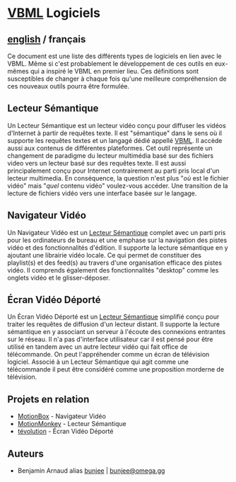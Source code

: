 # [VBML](README.md) Logiciels

## [english](../software.md) / français

Ce document est une liste des différents types de logiciels en lien avec le VBML. Même si c'est
probablement le développement de ces outils en eux-mêmes qui a inspiré le VBML en premier lieu.
Ces définitions sont susceptibles de changer à chaque fois qu'une meilleure compréhension de ces
nouveaux outils pourra être formulée.

## Lecteur Sémantique

Un Lecteur Sémantique est un lecteur vidéo conçu pour diffuser les vidéos d'Internet à partir de
requêtes texte. Il est "sémantique" dans le sens où il supporte les requêtes textes et un langagé
dédié appellé [VBML](https://github.com/omega-gg/VBML/tree/master/fr). Il accède aussi aux contenus
de différentes plateformes. Cet outil représente un changement de paradigme du lecteur multimédia
basé sur des fichiers video vers un lecteur basé sur des requêtes texte. Il est aussi
principalement conçu pour Internet contrairement au parti pris local d'un lecteur multimedia. En
conséquence, la question n'est plus "*où* est le fichier vidéo" mais "*quel* contenu vidéo"
voulez-vous accéder. Une transition de la lecture de fichiers vidéo vers une interface basée sur
le langage.

## Navigateur Vidéo

Un Navigateur Vidéo est un [Lecteur Sémantique](https://omega.gg/about/SemanticPlayer/fr) complet
avec un parti pris pour les ordinateurs de bureau et une emphase sur la navigation des pistes vidéo
et des fonctionnalités d'édition. Il supporte la lecture sémantique en y ajoutant une librairie
vidéo locale. Ce qui permet de constituer des playlist(s) et des feed(s) au travers d'une
organisation efficace des pistes vidéo. Il comprends également des fonctionnalités "desktop" comme
les onglets vidéo et le glisser-déposer.

## Écran Vidéo Déporté

Un Écran Vidéo Déporté est un [Lecteur Sémantique](https://omega.gg/about/SemanticPlayer/fr)
simplifié conçu pour traiter les requêtes de diffusion d'un lecteur distant. Il supporte la lecture
sémantique en y associant un serveur à l'écoute des connexions entrantes sur le réseau. Il n'a pas
d'interface utilisateur car il est pensé pour être utilisé en tandem avec un autre lecteur vidéo
qui fait office de télécommande. On peut l'appréhender comme un écran de télévision logiciel.
Associé à un Lecteur Sémantique qui agit comme une télécommande il peut être considéré comme une
proposition morderne de télévision.

## Projets en relation

- [MotionBox](https://omega.gg/MotionBox/sources) - Navigateur Vidéo
- [MotionMonkey](https://omega.gg/MotionMonkey/fr) - Lecteur Sémantique
- [tévolution](https://omega.gg/tevolution/fr) - Écran Vidéo Déporté

## Auteurs

- Benjamin Arnaud alias [bunjee](https://bunjee.me/fr) | <bunjee@omega.gg>
